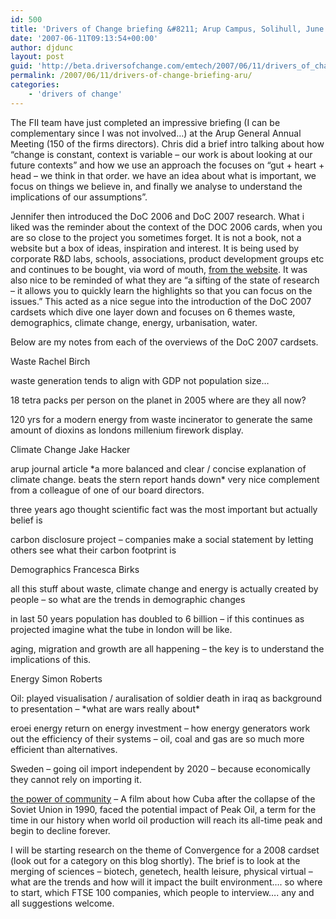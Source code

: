 ```yaml
---
id: 500
title: 'Drivers of Change briefing &#8211; Arup Campus, Solihull, June 2007'
date: '2007-06-11T09:13:54+00:00'
author: djdunc
layout: post
guid: 'http://beta.driversofchange.com/emtech/2007/06/11/drivers_of_change_briefing_aru/'
permalink: /2007/06/11/drivers-of-change-briefing-aru/
categories:
    - 'drivers of change'
---
```


The FII team have just completed an impressive briefing (I can be complementary since I was not involved…) at the Arup General Annual Meeting (150 of the firms directors). Chris did a brief intro talking about how “change is constant, context is variable – our work is about looking at our future contexts” and how we use an approach the focuses on “gut + heart + head – we think in that order. we have an idea about what is important, we focus on things we believe in, and finally we analyse to understand the implications of our assumptions”.

Jennifer then introduced the DoC 2006 and DoC 2007 research. What i liked was the reminder about the context of the DOC 2006 cards, when you are so close to the project you sometimes forget. It is not a book, not a website but a box of ideas, inspiration and interest. It is being used by corporate R&amp;D labs, schools, associations, product development groups etc and continues to be bought, via word of mouth, [from the website](http://2006.driversofchange.com/). It was also nice to be reminded of what they are “a sifting of the state of research – it allows you to quickly learn the highlights so that you can focus on the issues.” This acted as a nice segue into the introduction of the DoC 2007 cardsets which dive one layer down and focuses on 6 themes waste, demographics, climate change, energy, urbanisation, water.

Below are my notes from each of the overviews of the DoC 2007 cardsets.

Waste Rachel Birch

waste generation tends to align with GDP not population size…

18 tetra packs per person on the planet in 2005 where are they all now?

120 yrs for a modern energy from waste incinerator to generate the same amount of dioxins as londons millenium firework display.

Climate Change Jake Hacker

arup journal article \*a more balanced and clear / concise explanation of climate change. beats the stern report hands down\* very nice complement from a colleague of one of our board directors.

three years ago thought scientific fact was the most important but actually belief is

carbon disclosure project – companies make a social statement by letting others see what their carbon footprint is

Demographics Francesca Birks

all this stuff about waste, climate change and energy is actually created by people – so what are the trends in demographic changes

in last 50 years population has doubled to 6 billion – if this continues as projected imagine what the tube in london will be like.

aging, migration and growth are all happening – the key is to understand the implications of this.

Energy Simon Roberts

Oil: played visualisation / auralisation of soldier death in iraq as background to presentation – \*what are wars really about\*

eroei energy return on energy investment – how energy generators work out the efficiency of their systems – oil, coal and gas are so much more efficient than alternatives.

Sweden – going oil import independent by 2020 – because economically they cannot rely on importing it.

[the power of community](http://www.powerofcommunity.org/) – A film about how Cuba after the collapse of the Soviet Union in 1990, faced the potential impact of Peak Oil, a term for the time in our history when world oil production will reach its all-time peak and begin to decline forever.

I will be starting research on the theme of Convergence for a 2008 cardset (look out for a category on this blog shortly). The brief is to look at the merging of sciences – biotech, genetech, health leisure, physical virtual – what are the trends and how will it impact the built environment…. so where to start, which FTSE 100 companies, which people to interview…. any and all suggestions welcome.
